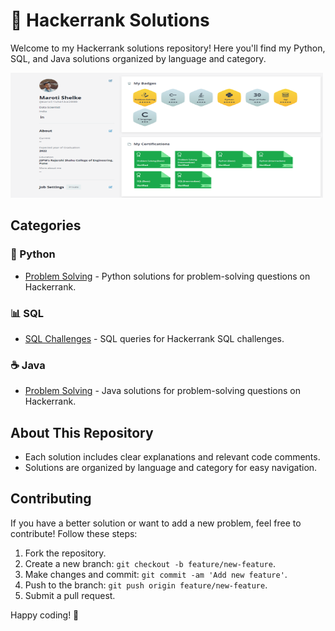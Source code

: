 # 🚀 Hackerrank Solutions

Welcome to my Hackerrank solutions repository! Here you'll find my Python, SQL, and Java solutions organized by language and category.

<img src="image/hacker-rank dashboard.png" alt="Dashboard 1" width=500 height=200>

## Categories

### 🐍 Python
- [Problem Solving](Python/ProblemSolving/) - Python solutions for problem-solving questions on Hackerrank.

### 📊 SQL
- [SQL Challenges](SQL/) - SQL queries for Hackerrank SQL challenges.

### ☕ Java
- [Problem Solving](Java/ProblemSolving/) - Java solutions for problem-solving questions on Hackerrank.

## About This Repository
- Each solution includes clear explanations and relevant code comments.
- Solutions are organized by language and category for easy navigation.

## Contributing

If you have a better solution or want to add a new problem, feel free to contribute! Follow these steps:
1. Fork the repository.
2. Create a new branch: `git checkout -b feature/new-feature`.
3. Make changes and commit: `git commit -am 'Add new feature'`.
4. Push to the branch: `git push origin feature/new-feature`.
5. Submit a pull request.

   
Happy coding! 🚀
